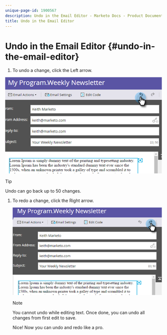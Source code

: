 ```yaml
---
unique-page-id: 1900567
description: Undo in the Email Editor - Marketo Docs - Product Documentation
title: Undo in the Email Editor
---
```


# Undo in the Email Editor {#undo-in-the-email-editor}

1. To undo a change, click the Left arrow.

  ![](assets/one-2.png)

>[!TIP]
>
>Undo can go back up to 50 changes.

1. To redo a change, click the Right arrow.

   ![](assets/two-2.png)

   >[!NOTE]
   >
   >You cannot undo while editing text. Once done, you can undo all changes from first edit to save.

   Nice! Now you can undo and redo like a pro.
